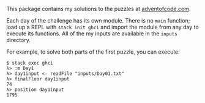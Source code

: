 This package contains my solutions to the puzzles at [adventofcode.com](http://adventofcode.com).

Each day of the challenge has its own module. There is no `main` function; load up a REPL with `stack init ghci` and import the module from any day to execute its functions. All of the my inputs are available in the `inputs` directory.

For example, to solve both parts of the first puzzle, you can execute:

```
$ stack exec ghci
λ> :m Day1
λ> day1input <- readFile "inputs/Day01.txt"
λ> finalFloor day1input
74
λ> position day1input
1795

```